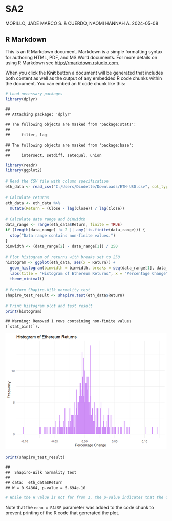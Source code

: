 SA2
================
MORILLO, JADE MARCO S. & CUERDO, NAOMI HANNAH A.
2024-05-08

## R Markdown

This is an R Markdown document. Markdown is a simple formatting syntax
for authoring HTML, PDF, and MS Word documents. For more details on
using R Markdown see <http://rmarkdown.rstudio.com>.

When you click the **Knit** button a document will be generated that
includes both content as well as the output of any embedded R code
chunks within the document. You can embed an R code chunk like this:

``` r
# Load necessary packages
library(dplyr)
```

    ## 
    ## Attaching package: 'dplyr'

    ## The following objects are masked from 'package:stats':
    ## 
    ##     filter, lag

    ## The following objects are masked from 'package:base':
    ## 
    ##     intersect, setdiff, setequal, union

``` r
library(readr)
library(ggplot2)

# Read the CSV file with column specification
eth_data <- read_csv("C:/Users/Dindette/Downloads/ETH-USD.csv", col_types = cols())

# Calculate returns
eth_data <- eth_data %>%
  mutate(Return = (Close - lag(Close)) / lag(Close))

# Calculate data range and binwidth
data_range <- range(eth_data$Return, finite = TRUE)
if (length(data_range) != 2 || any(!is.finite(data_range))) {
  stop("Data range contains non-finite values.")
}
binwidth <- (data_range[2] - data_range[1]) / 250

# Plot histogram of returns with breaks set to 250
histogram <- ggplot(eth_data, aes(x = Return)) +
  geom_histogram(binwidth = binwidth, breaks = seq(data_range[1], data_range[2], by = binwidth), fill = "purple", alpha = 0.5) +
  labs(title = "Histogram of Ethereum Returns", x = "Percentage Change", y = "Frequency") +
  theme_minimal()

# Perform Shapiro-Wilk normality test
shapiro_test_result <- shapiro.test(eth_data$Return)

# Print histogram plot and test result
print(histogram)
```

    ## Warning: Removed 1 rows containing non-finite values (`stat_bin()`).

![](SA2_num2__Cuerdo_Morillo_files/figure-gfm/ethereum-1.png)<!-- -->

``` r
print(shapiro_test_result)
```

    ## 
    ##  Shapiro-Wilk normality test
    ## 
    ## data:  eth_data$Return
    ## W = 0.94864, p-value = 5.694e-10

``` r
# While the W value is not far from 1, the p-value indicates that the data is unlikely to be normally distributed according to the Shapiro-Wilk test. This is true as cryptocurrencies such as ethereum tend to be volatile and display occasional extreme fluctuations.
```

Note that the `echo = FALSE` parameter was added to the code chunk to
prevent printing of the R code that generated the plot.
